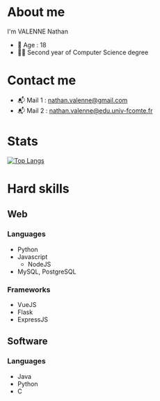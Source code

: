 # About me

I'm VALENNE Nathan
- 🧑 Age : 18
- 🧑‍💻 Second year of Computer Science degree
# Contact me
- 📬 Mail 1 : [nathan.valenne@gmail.com](mailto:nathan.valenne@gmail.com)
- 📬 Mail 2 : [nathan.valenne@edu.univ-fcomte.fr](mailto:nathan.valenne@edu.univ-fcomte.fr)

# Stats
[![Top Langs](https://github-readme-stats.vercel.app/api/top-langs/?username=nvalenne-iut90&langs_count=6&layout=compact)](https://github.com/anuraghazra/github-readme-stats)
# Hard skills

## Web
### Languages
- Python
- Javascript
  - NodeJS
- MySQL, PostgreSQL
### Frameworks
- VueJS
- Flask
- ExpressJS

## Software

### Languages
- Java
- Python
- C

